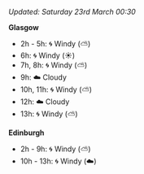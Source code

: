 *Updated: Saturday 23rd March 00:30*

**Glasgow**

* 2h - 5h: :cyclone: Windy (:partly_sunny:)
* 6h: :cyclone: Windy (:sunny:)
* 7h, 8h: :cyclone: Windy (:partly_sunny:)
* 9h: :cloud: Cloudy
* 10h, 11h: :cyclone: Windy (:partly_sunny:)
* 12h: :cloud: Cloudy
* 13h: :cyclone: Windy (:partly_sunny:)

**Edinburgh**

* 2h - 9h: :cyclone: Windy (:partly_sunny:)
* 10h - 13h: :cyclone: Windy (:cloud:)
